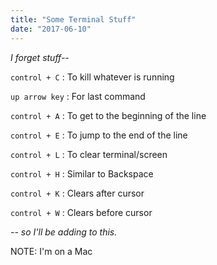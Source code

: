 ```yaml
---
title: "Some Terminal Stuff"
date: "2017-06-10"
---
```


_I forget stuff--_

`control + C` : To kill whatever is running

`up arrow key` : For last command

`control + A` : To get to the beginning of the line

`control + E` : To jump to the end of the line

`control + L` : To clear terminal/screen

`control + H` : Similar to Backspace

`control + K` : Clears after cursor

`control + W` : Clears before cursor

_-- so I'll be adding to this._

NOTE: I'm on a Mac
